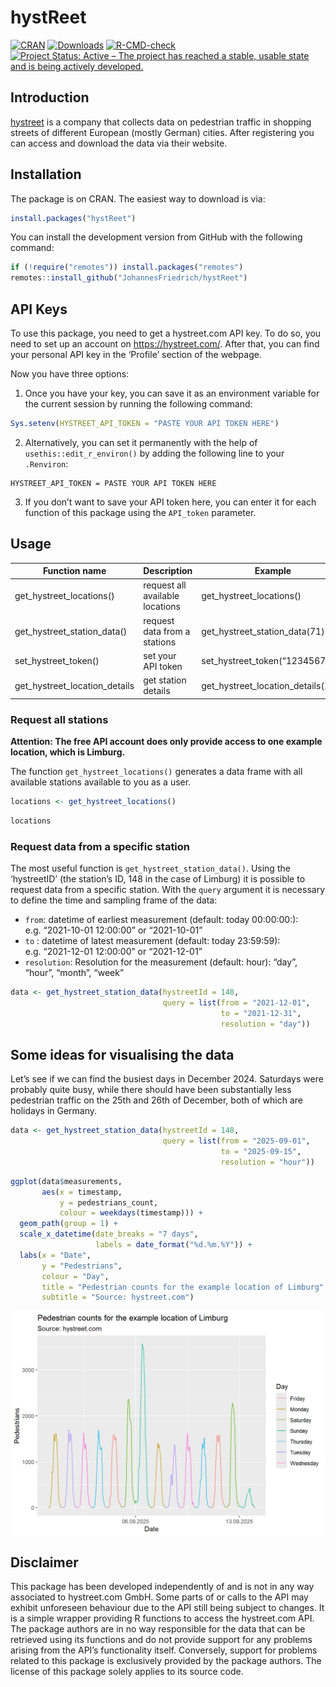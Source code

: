 
<!-- README.md is generated from README.Rmd. Please edit that file -->

# hystReet

<!-- badges: start -->

[![CRAN](http://www.r-pkg.org/badges/version/hystReet)](https://CRAN.R-project.org/package=hystReet)
[![Downloads](https://cranlogs.r-pkg.org/badges/grand-total/hystReet)](https://www.r-pkg.org/pkg/hystReet)
[![R-CMD-check](https://github.com/JohannesFriedrich/hystReet/workflows/R-CMD-check/badge.svg)](https://github.com/JohannesFriedrich/hystReet/actions)
[![Project Status: Active – The project has reached a stable, usable
state and is being actively
developed.](http://www.repostatus.org/badges/latest/active.svg)](http://www.repostatus.org/#active)
<!-- badges: end -->

## Introduction

[hystreet](https://hystreet.com) is a company that collects data on
pedestrian traffic in shopping streets of different European (mostly
German) cities. After registering you can access and download the data
via their website.

## Installation

The package is on CRAN. The easiest way to download is via:

``` r
install.packages("hystReet")
```

You can install the development version from GitHub with the following
command:

``` r
if (!require("remotes")) install.packages("remotes")
remotes::install_github("JohannesFriedrich/hystReet")
```

## API Keys

To use this package, you need to get a hystreet.com API key. To do so,
you need to set up an account on <https://hystreet.com/>. After that,
you can find your personal API key in the ‘Profile’ section of the
webpage.

Now you have three options:

1)  Once you have your key, you can save it as an environment variable
    for the current session by running the following command:

``` r
Sys.setenv(HYSTREET_API_TOKEN = "PASTE YOUR API TOKEN HERE")
```

2)  Alternatively, you can set it permanently with the help of
    `usethis::edit_r_environ()` by adding the following line to your
    `.Renviron`:

<!-- -->

    HYSTREET_API_TOKEN = PASTE YOUR API TOKEN HERE

3)  If you don’t want to save your API token here, you can enter it for
    each function of this package using the `API_token` parameter.

## Usage

| Function name | Description | Example |
|----|----|----|
| get_hystreet_locations() | request all available locations | get_hystreet_locations() |
| get_hystreet_station_data() | request data from a stations | get_hystreet_station_data(71) |
| set_hystreet_token() | set your API token | set_hystreet_token(“123456789”) |
| get_hystreet_location_details | get station details | get_hystreet_location_details(148) |

### Request all stations

**Attention: The free API account does only provide access to one
example location, which is Limburg.**

The function `get_hystreet_locations()` generates a data frame with all
available stations available to you as a user.

``` r
locations <- get_hystreet_locations()
```

``` r
locations
```

### Request data from a specific station

The most useful function is `get_hystreet_station_data()`. Using the
‘hystreetID’ (the station’s ID, 148 in the case of Limburg) it is
possible to request data from a specific station. With the `query`
argument it is necessary to define the time and sampling frame of the
data:

- `from`: datetime of earliest measurement (default: today 00:00:00:):
  e.g. “2021-10-01 12:00:00” or “2021-10-01”
- `to` : datetime of latest measurement (default: today 23:59:59):
  e.g. “2021-12-01 12:00:00” or “2021-12-01”
- `resolution`: Resolution for the measurement (default: hour): “day”,
  “hour”, “month”, “week”

``` r
data <- get_hystreet_station_data(hystreetId = 148,
                                  query = list(from = "2021-12-01", 
                                               to = "2021-12-31", 
                                               resolution = "day"))
```

## Some ideas for visualising the data

Let’s see if we can find the busiest days in December 2024. Saturdays
were probably quite busy, while there should have been substantially
less pedestrian traffic on the 25th and 26th of December, both of which
are holidays in Germany.

``` r
data <- get_hystreet_station_data(hystreetId = 148, 
                                  query = list(from = "2025-09-01", 
                                               to = "2025-09-15", 
                                               resolution = "hour"))
```

``` r
ggplot(data$measurements, 
       aes(x = timestamp, 
           y = pedestrians_count, 
           colour = weekdays(timestamp))) +
  geom_path(group = 1) +
  scale_x_datetime(date_breaks = "7 days", 
                   labels = date_format("%d.%m.%Y")) +
  labs(x = "Date",
       y = "Pedestrians",
       colour = "Day",
       title = "Pedestrian counts for the example location of Limburg",
       subtitle = "Source: hystreet.com")
```

<img src="README_figs/README-station_148-1.png" width="672" style="display: block; margin: auto;" />

## Disclaimer

This package has been developed independently of and is not in any way
associated to hystreet.com GmbH. Some parts of or calls to the API may
exhibit unforeseen behaviour due to the API still being subject to
changes. It is a simple wrapper providing R functions to access the
hystreet.com API. The package authors are in no way responsible for the
data that can be retrieved using its functions and do not provide
support for any problems arising from the API’s functionality itself.
Conversely, support for problems related to this package is exclusively
provided by the package authors. The license of this package solely
applies to its source code.
